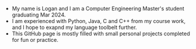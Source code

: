 - My name is Logan and I am a Computer Engineering Master's student graduating Mar 2024. 
- I am experienced with Python, Java, C and C++ from my course work, and I hope to exapnd my language toolbelt further.
- This GitHub page is mostly filled with small personal projects completed for fun or practice.


<!---
Logan-M-51/Logan-M-51 is a ✨ special ✨ repository because its `README.md` (this file) appears on your GitHub profile.
You can click the Preview link to take a look at your changes.
--->
